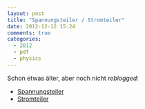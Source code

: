 ```yaml
---
layout: post
title: "Spannungsteiler / Stromteiler"
date: 2012-12-12 15:24
comments: true
categories:
  - 2012
  - pdf
  - physics
---
```

Schon etwas älter, aber noch nicht _reblogged_:

* [Spannungsteiler][spannungsteiler]
* [Stromteiler][stromteiler]

[spannungsteiler]: /data/docs/spannungsteiler.pdf
[stromteiler]: /data/docs/stromteiler.pdf
